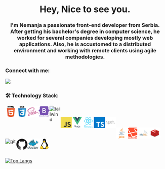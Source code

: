 <h1 align="center">Hey, Nice to see you.</h1>
<h3 align="center">
 I'm Nemanja a passionate front-end developer from Serbia. After getting his bachelor's degree in computer science, he worked for several companies developing mostly web applications. Also, he is accustomed to a distributed environment and working with remote clients using agile methodologies.
</h3>

<h3 align="left">Connect with me:</h3>

 [<img src="https://img.shields.io/badge/linkedin-%230077B5.svg?&style=for-the-badge&logo=linkedin&logoColor=white" />](https://www.linkedin.com/in/nemanjamitic1985)


<h3 align="left"> 🛠 Technology Stack:</h3>
<img align="left" alt="HTML5" width="35px" src="https://raw.githubusercontent.com/github/explore/80688e429a7d4ef2fca1e82350fe8e3517d3494d/topics/html/html.png" />
<img align="left" alt="CSS3" width="35px" src="https://raw.githubusercontent.com/github/explore/80688e429a7d4ef2fca1e82350fe8e3517d3494d/topics/css/css.png" />
<img align="left" alt="Sass" width="35px" src="https://raw.githubusercontent.com/github/explore/80688e429a7d4ef2fca1e82350fe8e3517d3494d/topics/sass/sass.png" /> 
<img align="left"  width="35px" src="https://raw.githubusercontent.com/devicons/devicon/master/icons/bootstrap/bootstrap-plain-wordmark.svg" alt="bootstrap" />
<img align="left" width="35px" src="https://www.vectorlogo.zone/logos/tailwindcss/tailwindcss-icon.svg" alt="tailwind" />

<br><br>
<img align="left" alt="JavaScript" width="35px" src="https://raw.githubusercontent.com/github/explore/80688e429a7d4ef2fca1e82350fe8e3517d3494d/topics/javascript/javascript.png" />
<img align="left" width="35px" src="https://raw.githubusercontent.com/devicons/devicon/master/icons/vuejs/vuejs-original-wordmark.svg" />
<img align="left" width="35px" src="https://raw.githubusercontent.com/devicons/devicon/master/icons/react/react-original-wordmark.svg" />
<img align="left" alt="Typescript" width="35px" src="https://raw.githubusercontent.com/github/explore/80688e429a7d4ef2fca1e82350fe8e3517d3494d/topics/typescript/typescript.png" />
<img align="left" alt="NextJS" width="35px" src="https://raw.githubusercontent.com/github/explore/28b02bbc9ad9f7a503c43775aebeb515dc2da5fc/topics/nextjs/nextjs.png" />
<br><br>
<img align="left" alt="Java" width="35px" src="https://raw.githubusercontent.com/github/explore/80688e429a7d4ef2fca1e82350fe8e3517d3494d/topics/java/java.png" />
<img align="left" width="35px" src="https://raw.githubusercontent.com/devicons/devicon/master/icons/laravel/laravel-plain-wordmark.svg" alt="laravel" />
<img align="left" alt="Mysql" width="35px" src="https://raw.githubusercontent.com/github/explore/80688e429a7d4ef2fca1e82350fe8e3517d3494d/topics/mysql/mysql.png" />
<img align="left" alt="Redis"  width="35px" src="https://raw.githubusercontent.com/github/explore/80688e429a7d4ef2fca1e82350fe8e3517d3494d/topics/redis/redis.png" style="max-width: 100%;">
<br><br>
<img align="left" width="35px" src="https://www.vectorlogo.zone/logos/git-scm/git-scm-icon.svg" alt="git" />
<img align="left" alt="GitHub" width="35px" src="https://raw.githubusercontent.com/github/explore/78df643247d429f6cc873026c0622819ad797942/topics/github/github.png" style="max-width: 100%;">
<img align="left" width="35px" src="https://raw.githubusercontent.com/devicons/devicon/master/icons/docker/docker-original-wordmark.svg" alt="docker" />
<img align="left" width="35px" src="https://raw.githubusercontent.com/devicons/devicon/master/icons/linux/linux-original.svg" alt="linux" />

<br><br>

[![Top Langs](https://github-readme-stats.vercel.app/api/top-langs/?username=anuraghazra&layout=compact&theme=radical)](https://github.com/anuraghazra/github-readme-stats)



